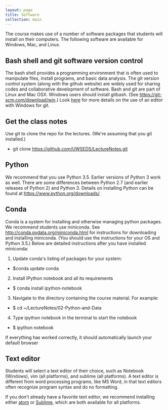 ```yaml
---
layout: page
title: Software
collection: main
---
```


The course makes use of a number of software packages that students
will install on their computers.
The following software are available for Windows, Mac, and Linux.

## Bash shell and git software version control
The bash shell provides a programming environment that
is often used to manipulate files, install programs, and
basic data analysis.
The git version control system (along with the github website)
are widely used for sharing codes and collaborative development
of software.
Bash and git are part of Linux and Mac OSX.
Windows users should install gitbash. (See https://git-scm.com/download/win.)
Look [here](https://github.com/UWSEDS/uwseds.github.io/blob/master/software_windows.md) for more
details on the use of an editor with Windows for git.

## Get the class notes
Use git to clone the repo for the lectures. (We're assuming that you git installed.)

- git clone https://github.com/UWSEDS/LectureNotes.git

## Python
We recommend that you use Python 3.5. Earlier versions of Python 3 work as well.
There are some differences between Python 2.7 (and earlier releases of Python 2)
and Python 3.
Details on installing Python can be found at https://www.python.org/downloads/.

## Conda
Conda is a system for installing and otherwise managing python packages.
We recommend students use miniconda.
See http://conda.pydata.org/miniconda.html
for instructions for downloading and installing miniconda. 
(You should use the instructions for your OS and Python 3.5.)
Below
are detailed instructions after you have installed miniconda:

1. Update conda's listing of packages for your system:
- $conda update conda
2. Install IPython notebook and all its requirements
- $ conda install ipython-notebook
3. Navigate to the directory containing the course material. For example:
- $ cd ~/LectureNotes/02-Python-and-Data
4. Type ipython notebook in the terminal to start the notebook
- $ ipython notebook

If everything has worked correctly, it should automatically launch your default browser

## Text editor
Students will select a text editor of their choice, such as
Notebook (Windows), vim (all platforms), and sublime (all platforms).
A text editor is different from word processing programs,
like MS Word, in that text editors often recognize
program syntax and do no formatting.



If you don't already have a favorite text editor, we recommend installing either [atom](http://atom.io/) or [Sublime](http://www.sublimetext.com/), which are both available for all platforms.
